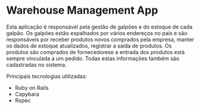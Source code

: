 # Warehouse Management App

Esta aplicação é responsável pela gestão de galpões e do estoque de cada galpão. Os galpões estão espalhados por vários endereços no país e são responsáveis por receber produtos novos comprados pela empresa, manter os dados de estoque atualizados, registrar a saída de produtos. Os produtos são comprados de fornecedorese a entrada dos produtos está sempre vinculada a um pedido. Todas estas informações também são cadastradas no sistema.

Principais tecnologias utilizadas:
- Ruby on Rails
- Capybara
- Rspec
